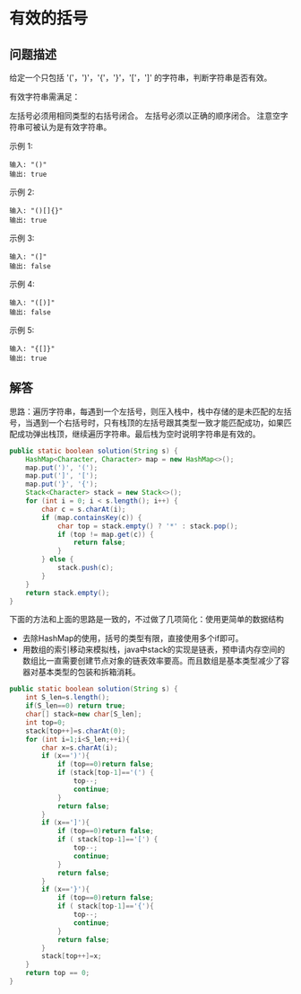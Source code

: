 # 有效的括号

## 问题描述

给定一个只包括 '('，')'，'{'，'}'，'['，']' 的字符串，判断字符串是否有效。

有效字符串需满足：

左括号必须用相同类型的右括号闭合。
左括号必须以正确的顺序闭合。
注意空字符串可被认为是有效字符串。

示例 1:

``` text
输入: "()"
输出: true
```

示例 2:

``` text
输入: "()[]{}"
输出: true
```

示例 3:

``` text
输入: "(]"
输出: false
```

示例 4:

``` text
输入: "([)]"
输出: false
```

示例 5:

``` text
输入: "{[]}"
输出: true
````

## 解答

思路：遍历字符串，每遇到一个左括号，则压入栈中，栈中存储的是未匹配的左括号，当遇到一个右括号时，只有栈顶的左括号跟其类型一致才能匹配成功，如果匹配成功弹出栈顶，继续遍历字符串。最后栈为空时说明字符串是有效的。

``` java
public static boolean solution(String s) {
    HashMap<Character, Character> map = new HashMap<>();
    map.put(')', '(');
    map.put(']', '[');
    map.put('}', '{');
    Stack<Character> stack = new Stack<>();
    for (int i = 0; i < s.length(); i++) {
        char c = s.charAt(i);
        if (map.containsKey(c)) {
            char top = stack.empty() ? '*' : stack.pop();
            if (top != map.get(c)) {
                return false;
            }
        } else {
            stack.push(c);
        }
    }
    return stack.empty();
}
```

下面的方法和上面的思路是一致的，不过做了几项简化：使用更简单的数据结构

* 去除HashMap的使用，括号的类型有限，直接使用多个if即可。
* 用数组的索引移动来模拟栈，java中stack的实现是链表，预申请内存空间的数组比一直需要创建节点对象的链表效率要高。而且数组是基本类型减少了容器对基本类型的包装和拆箱消耗。

``` java
public static boolean solution(String s) {
    int S_len=s.length();
    if(S_len==0) return true;
    char[] stack=new char[S_len];
    int top=0;
    stack[top++]=s.charAt(0);
    for (int i=1;i<S_len;++i){
        char x=s.charAt(i);
        if (x==')'){
            if (top==0)return false;
            if (stack[top-1]=='(') {
                top--;
                continue;
            }
            return false;
        }
        if (x==']'){
            if (top==0)return false;
            if ( stack[top-1]=='[') {
                top--;
                continue;
            }
            return false;
        }
        if (x=='}'){
            if (top==0)return false;
            if ( stack[top-1]=='{'){
                top--;
                continue;
            }
            return false;
        }
        stack[top++]=x;
    }
    return top == 0;
}
```
